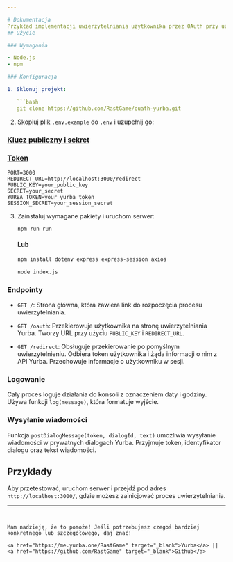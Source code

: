 ```yaml
---

# Dokumentacja
Przykład implementacji uwierzytelniania użytkownika przez OAuth przy użyciu API sieci społecznościowej Yurba.
## Użycie

### Wymagania

- Node.js
- npm

### Konfiguracja

1. Sklonuj projekt:

   ```bash
   git clone https://github.com/RastGame/ouath-yurba.git
   ```

2. Skopiuj plik `.env.example` do `.env` i uzupełnij go:

### <a href="https://yurba.one/settings/?page=developer" target="_blank">Klucz publiczny i sekret</a> 
### <a href="https://docs.yurba.one/login" target="_blank">Token</a> 

   ```plaintext
   PORT=3000
   REDIRECT_URL=http://localhost:3000/redirect
   PUBLIC_KEY=your_public_key
   SECRET=your_secret
   YURBA_TOKEN=your_yurba_token
   SESSION_SECRET=your_session_secret
   ```

3. Zainstaluj wymagane pakiety i uruchom serwer:

   ```bash
   npm run run
   ```

   #### Lub

   ```bash
   npm install dotenv express express-session axios 
   ```
   ```bash
   node index.js 
   ```

### Endpointy

- `GET /`: Strona główna, która zawiera link do rozpoczęcia procesu uwierzytelniania.
  
- `GET /oauth`: Przekierowuje użytkownika na stronę uwierzytelniania Yurba. Tworzy URL przy użyciu `PUBLIC_KEY` i `REDIRECT_URL`.

- `GET /redirect`: Obsługuje przekierowanie po pomyślnym uwierzytelnieniu. Odbiera token użytkownika i żąda informacji o nim z API Yurba. Przechowuje informacje o użytkowniku w sesji.

### Logowanie

Cały proces loguje działania do konsoli z oznaczeniem daty i godziny. Używa funkcji `log(message)`, która formatuje wyjście.

### Wysyłanie wiadomości

Funkcja `postDialogMessage(token, dialogId, text)` umożliwia wysyłanie wiadomości w prywatnych dialogach Yurba. Przyjmuje token, identyfikator dialogu oraz tekst wiadomości.
 
## Przykłady

Aby przetestować, uruchom serwer i przejdź pod adres `http://localhost:3000/`, gdzie możesz zainicjować proces uwierzytelniania.

---
```


Mam nadzieję, że to pomoże! Jeśli potrzebujesz czegoś bardziej konkretnego lub szczegółowego, daj znać!

<a href="https://me.yurba.one/RastGame" target="_blank">Yurba</a> || <a href="https://github.com/RastGame" target="_blank">Github</a>